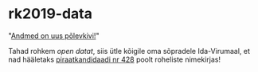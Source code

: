 # rk2019-data

"[Andmed on uus põlevkivi!](http://tv.delfi.ee/live/uudised/vaata-jarele-debatt-digitaalsus-muudab-riiki-ja-majandust?id=85335859)"

Tahad rohkem _open datat_, siis ütle kõigile oma sõpradele Ida-Virumaal, et nad hääletaks [piraatkandidaadi nr 428](https://gafgaf.infoaed.ee) poolt roheliste nimekirjas!
